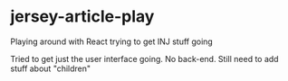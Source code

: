 # jersey-article-play
Playing around with React trying to get INJ stuff going

Tried to get just the user interface going. No back-end. Still need to add stuff about "children"

